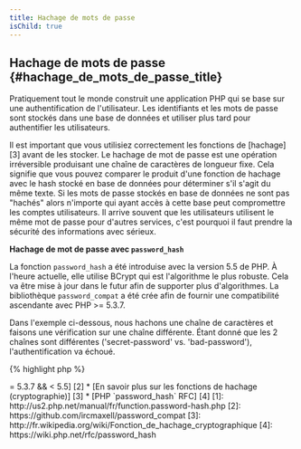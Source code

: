 ```yaml
---
title: Hachage de mots de passe
isChild: true
---
```


## Hachage de mots de passe {#hachage_de_mots_de_passe_title}

Pratiquement tout le monde construit une application PHP qui se base sur une authentification de l'utilisateur. Les 
identifiants et les mots de passe sont stockés dans une base de données et utiliser plus tard pour authentifier les 
utilisateurs.

Il est important que vous utilisiez correctement les fonctions de [hachage][3] avant de les stocker. Le hachage de 
mot de passe est une opération irréversible produisant une chaîne de caractères de longueur fixe. Cela signifie que 
vous pouvez comparer le produit d'une fonction de hachage avec le hash stocké en base de données pour déterminer s'il 
s'agit du même texte. Si les mots de passe stockés en base de données ne sont pas "hachés" alors n'importe qui ayant 
accès à cette base peut compromettre les comptes utilisateurs. Il arrive souvent que les utilisateurs utilisent le 
même mot de passe pour d'autres services, c'est pourquoi il faut prendre la sécurité des informations avec sérieux.

**Hachage de mot de passe avec `password_hash`**

La fonction `password_hash` a été introduise avec la version 5.5 de PHP. À l'heure actuelle, elle utilise BCrypt qui est 
l'algorithme le plus robuste. Cela va être mise à jour dans le futur afin de supporter plus d'algorithmes. La 
bibliothèque `password_compat` a été crée afin de fournir une compatibilité ascendante avec PHP >= 5.3.7.

Dans l'exemple ci-dessous, nous hachons une chaîne de caractères et faisons une vérification sur une chaîne différente. 
Étant donné que les 2 chaînes sont différentes ('secret-password' vs. 'bad-password'), l'authentification va échoué.

{% highlight php %}
<?php
                      
require 'password.php';

$passwordHash = password_hash('secret-password', PASSWORD_DEFAULT);

if (password_verify('bad-password', $passwordHash)) {
    // Mot de passe correct
} else {
    // Mauvais mot de passe
}
{% endhighlight %}  



* [En savoir plus sur `password_hash`] [1]
* [`password_compat` pour PHP  >= 5.3.7 && < 5.5] [2]
* [En savoir plus sur les fonctions de hachage (cryptographie)] [3]
* [PHP `password_hash` RFC] [4]

[1]: http://us2.php.net/manual/fr/function.password-hash.php
[2]: https://github.com/ircmaxell/password_compat
[3]: http://fr.wikipedia.org/wiki/Fonction_de_hachage_cryptographique
[4]: https://wiki.php.net/rfc/password_hash
